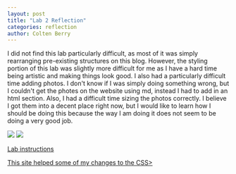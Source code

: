 ```yaml
---
layout: post
title: "Lab 2 Reflection"
categories: reflection
author: Colten Berry
---
```


I did not find this lab particularly difficult, as most of it was simply rearranging pre-existing structures on this blog. However, the styling portion of this lab was slightly more difficult for me as I have a hard time being artistic and making things look good. I also had a particularly difficult time adding photos. I don't know if I was simply doing something wrong, but I couldn't get the photes on the website using md, instead I had to add in an html section. Also, I had a difficult time sizing the photos correctly. I believe I got them into a decent place right now, but I would like to learn how I should be doing this because the way I am doing it does not seem to be doing a very good job.
<html>

<div class="containter">
    <div class="row">
        <div class="col-sm-6-text:center">
            <img src="https://live.staticflickr.com/174/465838658_4087bc7eef_n.jpg">
            <img id = "code-image" src = "https://live.staticflickr.com/8435/28180047290_65830ed7e3_w.jpg">
        </div>
    </div>
</div>
</html>




<a href= "https://hendrix-cs.github.io/csci340/labs/jekyllmods.html">Lab instructions </a>

<a href = "https://blog.logrocket.com/create-beautiful-stroked-text-css/#:~:text=The%20CSS%20%2Dwebkit%2Dtext%2D,a%20stroke%20for%20text%20content.&text=The%20%2Dwebkit%2Dtext%2Dstroke,%2Dtext%2Dstroke%2Dcolor%20.&text=Here%20is%20an%20example%20of,HTML"> This site helped some of my changes to the CSS> </a>
